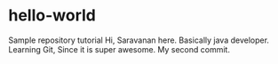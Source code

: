 # hello-world
Sample repository tutorial
Hi, Saravanan here. Basically java developer. Learning Git, Since it is super awesome.
My second commit.
